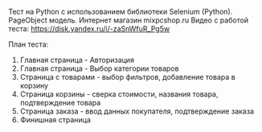 Тест на Python с использованием библиотеки Selenium (Python). PageObject модель.
Интернет магазин mixpcshop.ru
Видео с работой теста: https://disk.yandex.ru/i/-zaSnWfuR_Pg5w

План теста:
1) Главная страница - Авторизация
2) Главная страница - Выбор категории товаров
3) Страница с товарами - выбор фильтров, добавление товара в корзину
4) Страница корзины - сверка стоимости, названия товара, подтверждение товара
5) Страница заказа - ввод данных покупателя, подтверждение заказа
6) Финишная страница 
